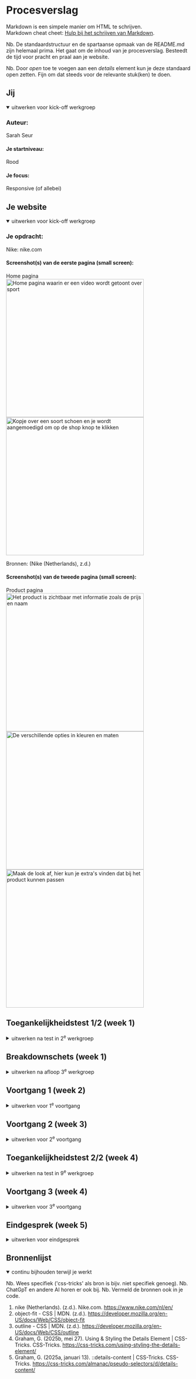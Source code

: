 # Procesverslag
Markdown is een simpele manier om HTML te schrijven.  
Markdown cheat cheet: [Hulp bij het schrijven van Markdown](https://github.com/adam-p/markdown-here/wiki/Markdown-Cheatsheet).

Nb. De standaardstructuur en de spartaanse opmaak van de README.md zijn helemaal prima. Het gaat om de inhoud van je procesverslag. Besteedt de tijd voor pracht en praal aan je website.

Nb. Door *open* toe te voegen aan een *details* element kun je deze standaard open zetten. Fijn om dat steeds voor de relevante stuk(ken) te doen.





## Jij

<details open>
  <summary>uitwerken voor kick-off werkgroep</summary>

  ### Auteur:
  Sarah Seur

  #### Je startniveau:
  Rood

  #### Je focus:
  Responsive (of allebei)

</details>





## Je website

<details open>
  <summary>uitwerken voor kick-off werkgroep</summary>

  ### Je opdracht:
  Nike: nike.com

  #### Screenshot(s) van de eerste pagina (small screen): 
  Home pagina  
  <img src="readme-images/home-pagina1.png" width="375px" alt="Home pagina waarin er een video wordt getoont over sport">
  <img src="readme-images/home-pagina2.png" width="375px" alt="Kopje over een soort schoen en je wordt aangemoedigd om op de shop knop te klikken">

  Bronnen: 
  (Nike (Netherlands), z.d.)


  #### Screenshot(s) van de tweede pagina (small screen):
  Product pagina  
  <img src="readme-images/product-pagina1.png" width="375px" alt="Het product is zichtbaar met informatie zoals de prijs en naam">
  <img src="readme-images/product-pagina2.png" width="375px" alt="De verschillende opties in kleuren en maten">
  <img src="readme-images/product-pagina3.png" width="375px" alt="Maak de look af, hier kun je extra's vinden dat bij het product kunnen passen">

</details>



## Toegankelijkheidstest 1/2 (week 1)

<details>
  <summary>uitwerken na test in 2<sup>e</sup> werkgroep</summary>

  <img src="readme-images/wcag1.jpg" width="375px" alt="Een deel van een ingevulde WCAG checklist met de koppen content en global code">
  <img src="readme-images/wcag2.jpg" width="375px" alt="Een deel van een ingevulde WCAG checklist met de koppen keyboard en mobile & touch">
  <img src="readme-images/wcag3.jpg" width="375px" alt="Een deel van een ingevulde WCAG checklist met de koppen headings, lists en images">
  <img src="readme-images/wcag4.jpg" width="375px" alt="Een deel van een ingevulde WCAG checklist met de koppen media (video and audio) en controls">
  <img src="readme-images/wcag5.jpg" width="375px" alt="Een deel van een ingevulde WCAG checklist met de koppen appearance, animation en color contrast">


  ### Bevindingen
  Lijst met mijn bevindingen die in de test naar voren kwamen:
  * Media zoals achtergrond video's worden automatisch afgespeeld.
  * Video's kunnen niet op pauze.
  * Er zijn geen captions bij video's.
  * Veel links zien eruit als buttons op de site en andersom.
  * De font-size kan niet aangepast worden.
  * Er zitten veel foutmeldingen in de html.
  * Er wordt niet altijd 'simpele' taal gebruikt. Meer een verkoop praatje.
  * Op mobiel volgt de site bijna de WCAG richtlijnen, maar bij rotatie lukt dat alleen niet wanneer je de telefoon op de kop houdt.
  * De homepage houdt zich niet helemaal aan de H1, H2 etc. De titel van de pagina begint bij een H3 en andere kopjes worden ook zo gebruikt.

  #### Conclusie
  Over het algemeen lukt het Nike redelijk om zich aan de WCAG richtlijnen te houden, toch werkt er veel niet of is het gewoon simpelweg
  niet gecodeerd. De site van Nike gaat wel de goede kant op met 'mobile and touch' en 'color contrast'. Ik vind dat Nike een paar hele 
  belangrijke toegankelijkheids punten misloopt, zoals het niet kunnen aanpassen van de tekst grootte is voor veel mensen enorm belangrijk, 
  ook kunnen mensen verward raken doordat de links eruit zien als buttons etc. De mensen met een beperking kunnen dus niet altijd even 
  makkelijk de website gebruiken, denk aan slechtzienden en mensen die bijvoorbeeld niet goed tegen allerlei bewegingen kunnen.
  

  ### Screenreader
  In de les zijn we ook bezig geweest met een screenreader. Het was voor mij de eerste keer en het was een bijzondere ervaring. 
  Het werkt slecht. Het was nog al een overweldigende ervaring, maar het was wel heel erg interessant om er mee te werken. 
  Kijken naar wat wel goed werkt en wat niet. Ik heb de Nike site bekeken en de Uniqlo site (die een klasgenoot gaat namaken),
  wat wel snel duidelijk was geworden was dat de Nike site niet goed werkte met een screenreader. Er werden bijvoorbeeld URLs 
  opgenoemd van linkjes, dat duurt dus ontiegelijk lang, en je wordt er ook gewoon knettergek van. Ook was de alt op images 
  niet altijd duidelijk en kon je dus niet echt weten wat voor schoenen er nou te zien waren. Je kreeg bijvoorbeeld wel de
  naam te horen van de schoenen, maar als blinde of slechtziende heb je geen idee hoe ze er dan uit zien.
  
  #### Conclusie
  Ik heb door deze oefening geleerd hoe belangrijk het is dat websites goed werken met screenreaders. Soms veloor ik mijn 
  geduld, maar het was wel interessant om te zien waat het dan mis gaat en wat juist weer beter kan.

</details>



## Breakdownschets (week 1)

<details>
  <summary>uitwerken na afloop 3<sup>e</sup> werkgroep</summary>

  ### de hele pagina: 

  ### Homepagina: 
  <img src="readme-images/breakdown-home.jpg" width="375px" alt="breakdown van de homepagina">

  ### Productpagina: 
  <img src="readme-images/breakdown-product.jpg" width="375px" alt="breakdown van de product pagina">

  De breakdown schetsen maken was goed te doen voor mij. Het is even kijken van "welke html elementen heb je ook alweer?". 
  Na even puzzelen en bedenken wat wat is heb ik twee duidelijke breakdown schetsen voor mezelf in elkaar gezet. Nu kan ik goed 
  beginnen met de html en weet ik al precies wat ik nodig moet hebben.

</details>





## Voortgang 1 (week 2)

<details>
  <summary>uitwerken voor 1<sup>e</sup> voortgang</summary>

  ### Stand van zaken
  hier dit ging goed & dit was lastig (neem ook screenshots op van delen van je website en code)

  De huiswerk opdrachten en de opdrachten die we in de les deden gingen heel erg goed. Ik merkte wanneer ik de huiswerk opdrachten 
  maakten dat ik het dan makkelijk en snel begreep wat er in de les verteld werd. Soms waren opdrachten wat lastig en dan kwam ik 
  er even niet uit. Ik heb dan lang gepuzzeld of dingen opgezocht om te begrijpen waarom er iets niet werkt bijvoorbeeld.


  ### Agenda voor meeting
  samen met je groepje opstellen

  | student 1 (ik)                        | student 2                      | student 3                       | student 4 |
  |---------------------------------------|--------------------------------|---------------------------------|-----------|
  | Hoe kan ik het best beginnen?         | Hoe maak ik een hamburgermenu? | Hoe maak ik een hamburger menu? | Afwezig   |
  | Hoe kan ik mijn breakdown verbeteren? | -                              | -                               | Afwezig   |


  ### Verslag van meeting
  hier na afloop snel de uitkomsten van de meeting vastleggen

  - Het beste is om te beginnen met de volledige html en daarna de rest. Door de breakdown schetsen gemaakt te hebben kan 
    ik alles soort van al overtypen in de html.
  - Er waren nog een paar kleine verbeterpunten in mijn breakdowns. Zo miste ik bijvoorbeeld nog een 'ul' ergens, voor 
    de rest vonden zij dat ik het al erg goed had uitgewerkt.
  - Voor het hamburgermenu gaven zij als tip om de opdracht te gaan maken.


</details>





## Voortgang 2 (week 3)

<details>
  <summary>uitwerken voor 2<sup>e</sup> voortgang</summary>

  ### Stand van zaken
  hier dit ging goed & dit was lastig (neem ook screenshots op van delen van je website en code)

  Het opstellen van de html en css was in het begin goed te doen. Het was wel soms even kijken 
  welke html elementen ik het best kon gebruiken. Het gebruiken van geen classes was voor mij 
  ook wel eventjes wennen, de selectoren gebruiken lukte wel goed, maar het is dan wel lastig 
  om terug te kijken van wat wat is. Het maken van de schoen maat knoppen was een leuke uitdaging,
  ik gebruikte eerst buttons, want dat zijn ze. Ik kwam er later achter dat het eigenlijk radio
  buttons zijn. Ik heb dit dus toegepast en gebruik gemaakt van een input en label.

  ### Agenda voor meeting
  samen met je groepje opstellen

  | student 1 (ik)                                | student 2      | student 3      | student 4     |
  |-----------------------------------------------|----------------|----------------|---------------|
  | Hoe begin ik met de site responsive te maken? | Carousel maken | Background img | en dan ik dat |


  ### Verslag van meeting
  hier na afloop snel de uitkomsten van de meeting vastleggen

  - Ik kan het best beginnen door te kijken waar de site begint te 'breken' en dan verder 
    met het responsive maken.
  - Het is goed om nog wat transities toe te voegen voor een 'fijner' effect.
  - Alle links kunnen naar de andere pagina verwijzen, zo kan ik makkelijk het en weer.

</details>





## Toegankelijkheidstest 2/2 (week 4)

<details>
  <summary>uitwerken na test in 9<sup>e</sup> werkgroep</summary>

  ### Bevindingen
  Lijst met je bevindingen die in de test naar voren kwamen (geef ook aan wat er verbeterd is):

</details>





## Voortgang 3 (week 4)

<details>
  <summary>uitwerken voor 3<sup>e</sup> voortgang</summary>

  ### Stand van zaken
  hier dit ging goed & dit was lastig (neem ook screenshots op van delen van je website en code)


  ### Agenda voor meeting
  samen met je groepje opstellen

  | student 1      | student 2          | student 3    | student 4        |
  | ---            | ---                | ---          | ---              |
  | dit bespreken  | en dit             | en ik dit    | en dan ik dat    |
  | en dat ook nog | dit als er tijd is | nog een punt | dit wil ik zeker |
  | ...            | ...                | ...          | ...              |


  ### Verslag van meeting
  hier na afloop snel de uitkomsten van de meeting vastleggen

  - punt 1
  - punt 2
  - nog een punt
  - ...

</details>





## Eindgesprek (week 5)

<details>
  <summary>uitwerken voor eindgesprek</summary>

  ### Je uitkomst - karakteristiek screenshots:
  <img src="readme-images/dummy-plaatje.jpg" width="375px" alt="uitomst opdracht 1">


  ### Dit ging goed/Heb ik geleerd: 
  Korte omschrijving met plaatjes

  <img src="readme-images/dummy-plaatje.jpg" width="375px" alt="top">


  ### Dit was lastig/Is niet gelukt:
  Korte omschrijving met plaatjes

  <img src="readme-images/dummy-plaatje.jpg" width="375px" alt="bummer">
</details>





## Bronnenlijst

<details open>
  <summary>continu bijhouden terwijl je werkt</summary>

  Nb. Wees specifiek ('css-tricks' als bron is bijv. niet specifiek genoeg). 
  Nb. ChatGpT en andere AI horen er ook bij.
  Nb. Vermeld de bronnen ook in je code.

  1. nike (Netherlands). (z.d.). Nike.com. https://www.nike.com/nl/en/
  2. object-fit - CSS | MDN. (z.d.). https://developer.mozilla.org/en-US/docs/Web/CSS/object-fit
  3. outline - CSS | MDN. (z.d.). https://developer.mozilla.org/en-US/docs/Web/CSS/outline 
  4. Graham, G. (2025b, mei 27). Using & Styling the Details Element | CSS-Tricks. CSS-Tricks. https://css-tricks.com/using-styling-the-details-element/
  5. Graham, G. (2025a, januari 13). ::details-content | CSS-Tricks. CSS-Tricks. https://css-tricks.com/almanac/pseudo-selectors/d/details-content/

</details>